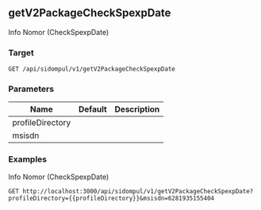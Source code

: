 ## getV2PackageCheckSpexpDate
Info Nomor (CheckSpexpDate)

### Target
```
GET /api/sidompul/v1/getV2PackageCheckSpexpDate
```

### Parameters
Name | Default | Description
--- | --- | ---
profileDirectory||
msisdn||



### Examples
Info Nomor (CheckSpexpDate)
```
GET http://localhost:3000/api/sidompul/v1/getV2PackageCheckSpexpDate?profileDirectory={{profileDirectory}}&msisdn=6281935155404
```

